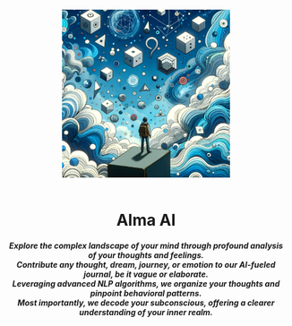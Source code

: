

<div align="center">
    <img align="center" src="dreams2.png" alt="Soul Logo" style="height: 300px; width:300px; margin: 20px;"/>
</div>

<h1 align="center">
  Alma AI
</h1>

<h5 align="center">
    Explore the complex landscape of your mind through profound analysis of your thoughts and feelings. <br /> 
    Contribute any thought, dream, journey, or emotion to our AI-fueled journal, be it vague or elaborate. <br /> 
    Leveraging advanced NLP algorithms, we organize your thoughts and pinpoint behavioral patterns. <br /> 
    Most importantly, we decode your subconscious, offering a clearer understanding of your inner realm. <br />
</h5>